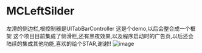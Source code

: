 # MCLeftSilder
左滑的侧边栏,根控制器是UITabBarController
这是个demo,以后会整合成一个框架
这个项目目前集成了侧滑栏,还有黑夜效果,以及程序启动时的广告页,以后还会陆续的集成其他功能,喜欢的给个STAR,谢谢!!
![image](https://github.com/mafangchao/MCLeftSilder/blob/master/aaa.gif)